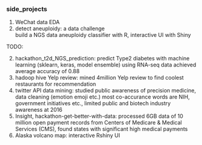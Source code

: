 ### side_projects
1. WeChat data EDA 
2. detect aneuploidy: a data challenge  
build a NGS data aneuploidy classifier with R, interactive UI with Shiny  

TODO:
 
2. hackathon_t2d_NGS_prediction: 
predict Type2 diabetes with machine learning (sklearn, keras, model ensemble) using RNA-seq data
achieved average accuracy of 0.88   
3. hadoop hive Yelp review: 
mined 4million Yelp review to find coolest restaurants for recommendation 
8. twitter API data mining: 
studied public awareness of precision medicine, data cleaning (emotion emoji etc.) 
most co-accurance words are NIH, government initiatives etc., limited public and biotech industry awareness at 2016  
9. Insight, hackathon-get-better-with-data:
processed 6GB data of 10 million open payment records from Centers of Medicare & Medical Services (CMS), found states with significant high medical payments
11. Alaska volcano map: interactive Rshiny UI  
